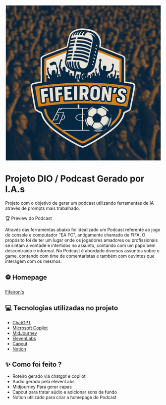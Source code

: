 <p align="center">
<img 
    src=".github/assets/ChatGPT Image 19 de jun. de 2025, 13_36_53.png"
    width="500"
/>
</p>

# Projeto DIO / Podcast Gerado por I.A.s 


Projeto com o objetivo de gerar um podcast utilizando ferramentas de IA através de prompts mais trabalhado.

🏆 Preview do Podcast

Através das ferramentas abaixo foi idealizado um Podcast referente ao jogo de console e computador "EA FC", antigamente chamado de FIFA. O propósito foi de ter um lugar onde os jogadores amadores ou profissionais se sintam a vontade e intertidos no assunto, contando com um papo bem descontraido e informal. No Podcast é abordado diversos assuntos sobre o game, contando com time de comentaristas e também com ouvintes que interagem com os mesmos. 

## ⚽ Homepage
[Fifeiron's](https://www.notion.so/Fifeiron-s-21749f16075e800aa857e68c6b68c25c)

## 💻 Tecnologias utilizadas no projeto

- [ChatGPT](https://chat.openai.com/)
- [Microsoft Copilot](https://copilot.microsoft.com/)
- [MidJourney](https://www.midjourney.com/app/)
- [ElevenLabs](https://beta.elevenlabs.io/)
- [Capcut](https://www.capcut.com/pt-br/)
- [Notion](https://www.notion.com/pt)

## ✨ Como foi feito ?

- Roteiro gerado via chatgpt e copilot
- Audio gerado pela elevenLabs
- Midjourney Para gerar capas
- Capcut para tratar aúdio e adicionar sons de fundo
- Notion utilizado para criar a homepage do Podcast
